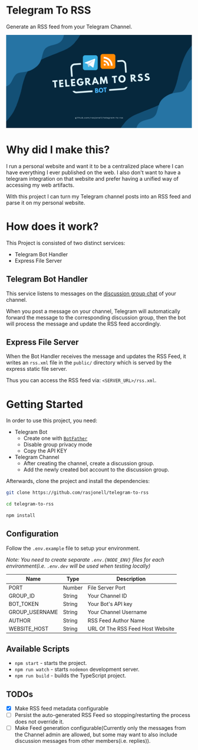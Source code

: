 # Telegram To RSS
Generate an RSS feed from your Telegram Channel.

![Banner image](./banner.png)

# Why did I make this?
I run a personal website and want it to be a centralized place where I can have everything I ever published on the web. I also don't want to have a telegram integration on that website and prefer having a unified way of accessing my web artifacts.

With this project I can turn my Telegram channel posts into an RSS feed and parse it on my personal website.

# How does it work?
This Project is consisted of two distinct services:
  - Telegram Bot Handler
  - Express File Server

## Telegram Bot Handler

This service listens to messages on the [discussion group chat](https://core.telegram.org/api/discussion) of your channel.

When you post a message on your channel, Telegram will automatically forward the message to the corresponding discussion group, then the bot will process the message and update the RSS feed accordingly.

## Express File Server

When the Bot Handler receives the message and updates the RSS Feed, it writes an `rss.xml` file in the `public/` directory which is served by the express static file server.

Thus you can access the RSS feed via: `<SERVER_URL>/rss.xml`.

# Getting Started
In order to use this project, you need:
  - Telegram Bot
    - Create one with [`BotFather`](https://www.teleme.io/articles/create_your_own_telegram_bot?hl=en)
    - Disable group privacy mode
    - Copy the API KEY
  - Telegram Channel
    - After creating the channel, create a discussion group.
    - Add the newly created bot account to the discussion group.

Afterwards, clone the project and install the dependencies:

```sh
git clone https://github.com/rasjonell/telegram-to-rss
```

```sh
cd telegram-to-rss
```

```sh
npm install
```

## Configuration
Follow the `.env.example` file to setup your environment.

_Note: You need to create separate `.env.{NODE_ENV}` files for each environment(i.e. `.env.dev` will be used when testing locally)_

|Name|Type|Description|
|---|---|---|
|PORT|Number|File Server Port|
|GROUP_ID|String|Your Channel ID|
|BOT_TOKEN|String|Your Bot's API key|
|GROUP_USERNAME|String|Your Channel Username|
|AUTHOR|String|RSS Feed Author Name|
|WEBSITE_HOST|String|URL Of The RSS Feed Host Website|

## Available Scripts

- `npm start` - starts the project.
- `npm run watch` - starts `nodemon` development server.
- `npm run build` - builds the TypeScript project.

## TODOs

- [x] Make RSS feed metadata configurable
- [ ] Persist the auto-generated RSS Feed so stopping/restarting the process does not override it.
- [ ] Make Feed generation configurable(Currently only the messages from the Channel admin are allowed, but some may want to also include discussion messages from other members(i.e. replies)).
